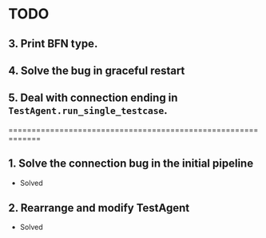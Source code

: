 # TODO

## 3. Print BFN type.

## 4. Solve the bug in graceful restart

## 5. Deal with connection ending in `TestAgent.run_single_testcase`.

=============================================================

## 1. Solve the connection bug in the initial pipeline

- Solved

## 2. Rearrange and modify TestAgent

- Solved